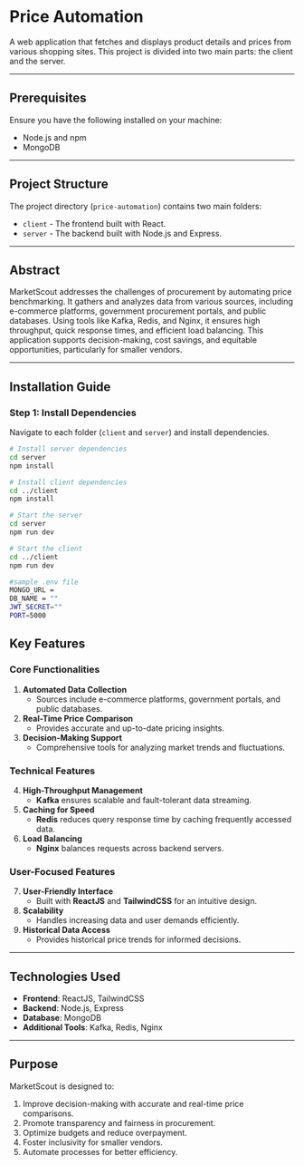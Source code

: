 # Price Automation

A web application that fetches and displays product details and prices from various shopping sites. This project is divided into two main parts: the client and the server.

---

## Prerequisites

Ensure you have the following installed on your machine:
- Node.js and npm
- MongoDB

---

## Project Structure

The project directory (`price-automation`) contains two main folders:
- `client` - The frontend built with React.
- `server` - The backend built with Node.js and Express.

---

## **Abstract**

MarketScout addresses the challenges of procurement by automating price benchmarking. It gathers and analyzes data from various sources, including e-commerce platforms, government procurement portals, and public databases. Using tools like Kafka, Redis, and Nginx, it ensures high throughput, quick response times, and efficient load balancing. This application supports decision-making, cost savings, and equitable opportunities, particularly for smaller vendors.

---

## Installation Guide

### Step 1: Install Dependencies

Navigate to each folder (`client` and `server`) and install dependencies.

```bash
# Install server dependencies
cd server
npm install

# Install client dependencies
cd ../client
npm install
```

```bash
# Start the server
cd server
npm run dev

# Start the client
cd ../client
npm run dev
```

```bash
#sample .env file
MONGO_URL =
DB_NAME = ""
JWT_SECRET=""
PORT=5000
```


## **Key Features**

### **Core Functionalities**
1. **Automated Data Collection**  
   - Sources include e-commerce platforms, government portals, and public databases.
2. **Real-Time Price Comparison**  
   - Provides accurate and up-to-date pricing insights.  
3. **Decision-Making Support**  
   - Comprehensive tools for analyzing market trends and fluctuations. 

### **Technical Features**
4. **High-Throughput Management**  
   - **Kafka** ensures scalable and fault-tolerant data streaming.  
5. **Caching for Speed**  
   - **Redis** reduces query response time by caching frequently accessed data.  
6. **Load Balancing**  
   - **Nginx** balances requests across backend servers.  

### **User-Focused Features**
7. **User-Friendly Interface**  
   - Built with **ReactJS** and **TailwindCSS** for an intuitive design.  
8. **Scalability**  
   - Handles increasing data and user demands efficiently.  
9. **Historical Data Access**  
   - Provides historical price trends for informed decisions.  

---

## **Technologies Used**

- **Frontend**: ReactJS, TailwindCSS  
- **Backend**: Node.js, Express  
- **Database**: MongoDB  
- **Additional Tools**: Kafka, Redis, Nginx  

---

## **Purpose**

MarketScout is designed to:
1. Improve decision-making with accurate and real-time price comparisons.  
2. Promote transparency and fairness in procurement.  
3. Optimize budgets and reduce overpayment.  
4. Foster inclusivity for smaller vendors.  
5. Automate processes for better efficiency.

